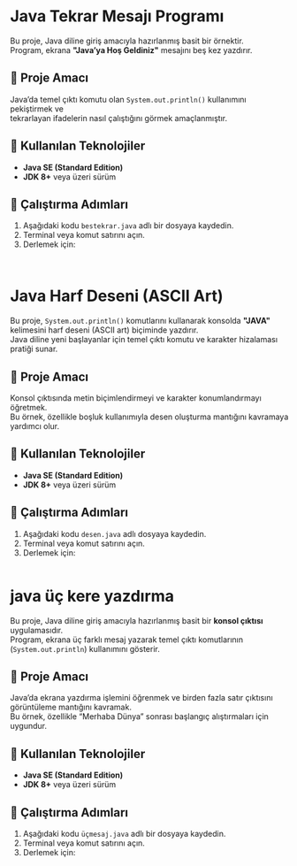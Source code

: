 # Java Tekrar Mesajı Programı

Bu proje, Java diline giriş amacıyla hazırlanmış basit bir örnektir.  
Program, ekrana **"Java’ya Hoş Geldiniz"** mesajını beş kez yazdırır.

## 📌 Proje Amacı
Java’da temel çıktı komutu olan `System.out.println()` kullanımını pekiştirmek ve  
tekrarlayan ifadelerin nasıl çalıştığını görmek amaçlanmıştır.

## 🧠 Kullanılan Teknolojiler
- **Java SE (Standard Edition)**  
- **JDK 8+** veya üzeri sürüm

## 🚀 Çalıştırma Adımları
1. Aşağıdaki kodu `bestekrar.java` adlı bir dosyaya kaydedin.
2. Terminal veya komut satırını açın.
3. Derlemek için:
   ```bash
 

# Java Harf Deseni (ASCII Art)

Bu proje, `System.out.println()` komutlarını kullanarak konsolda **"JAVA"** kelimesini harf deseni (ASCII art) biçiminde yazdırır.  
Java diline yeni başlayanlar için temel çıktı komutu ve karakter hizalaması pratiği sunar.

## 📌 Proje Amacı
Konsol çıktısında metin biçimlendirmeyi ve karakter konumlandırmayı öğretmek.  
Bu örnek, özellikle boşluk kullanımıyla desen oluşturma mantığını kavramaya yardımcı olur.

## 🧠 Kullanılan Teknolojiler
- **Java SE (Standard Edition)**  
- **JDK 8+** veya üzeri sürüm

## 🚀 Çalıştırma Adımları
1. Aşağıdaki kodu `desen.java` adlı dosyaya kaydedin.
2. Terminal veya komut satırını açın.
3. Derlemek için:
   ```bash


# java üç kere yazdırma 
Bu proje, Java diline giriş amacıyla hazırlanmış basit bir **konsol çıktısı** uygulamasıdır.  
Program, ekrana üç farklı mesaj yazarak temel çıktı komutlarının (`System.out.println`) kullanımını gösterir.

## 📌 Proje Amacı
Java’da ekrana yazdırma işlemini öğrenmek ve birden fazla satır çıktısını görüntüleme mantığını kavramak.  
Bu örnek, özellikle “Merhaba Dünya” sonrası başlangıç alıştırmaları için uygundur.

## 🧠 Kullanılan Teknolojiler
- **Java SE (Standard Edition)**  
- **JDK 8+** veya üzeri sürüm

## 🚀 Çalıştırma Adımları
1. Aşağıdaki kodu `üçmesaj.java` adlı bir dosyaya kaydedin.
2. Terminal veya komut satırını açın.
3. Derlemek için:
   ```bash
  

